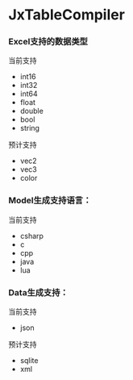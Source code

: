 # JxTableCompiler


### Excel支持的数据类型
当前支持
- int16
- int32
- int64
- float
- double
- bool
- string

预计支持
- vec2
- vec3
- color

### Model生成支持语言：
当前支持
- csharp
- c
- cpp
- java
- lua


### Data生成支持：
当前支持
- json

预计支持
- sqlite
- xml